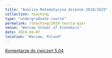 ```yaml
---
title: "Analiza Matematyczna dzienne 2018/2019"
collection: teaching
type: "undergraduate course"
permalink: /teaching/2019-teoria-gier
venue: "Warsaw School of Economics"
date: 2019-04-07
location: "Warsaw, Poland"
---
```


[Komentarze do ćwiczeń 5.04](/am/am_20190407.html)
